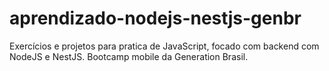 # aprendizado-nodejs-nestjs-genbr
Exercícios e projetos para pratica de JavaScript, focado com backend com NodeJS e NestJS. Bootcamp mobile da Generation Brasil.
